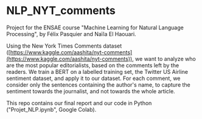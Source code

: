 # NLP_NYT_comments

Project for the ENSAE course "Machine Learning for Natural Language Processing", by Félix Pasquier and Naïla El Haouari.

Using the New York Times Comments dataset ([https://www.kaggle.com/aashita/nyt-comments](https://www.kaggle.com/aashita/nyt-comments)), we want to analyze who are the most popular editorialists, based on the comments left by the readers. We train a BERT on a labelled training set, the Twitter US Airline sentiment dataset, and apply it to our dataset. For each comment, we consider only the sentences containing the author's name, to capture the sentiment towards the journalist, and not towards the whole article.

This repo contains our final report and our code in Python ("Projet_NLP.ipynb", Google Colab).
